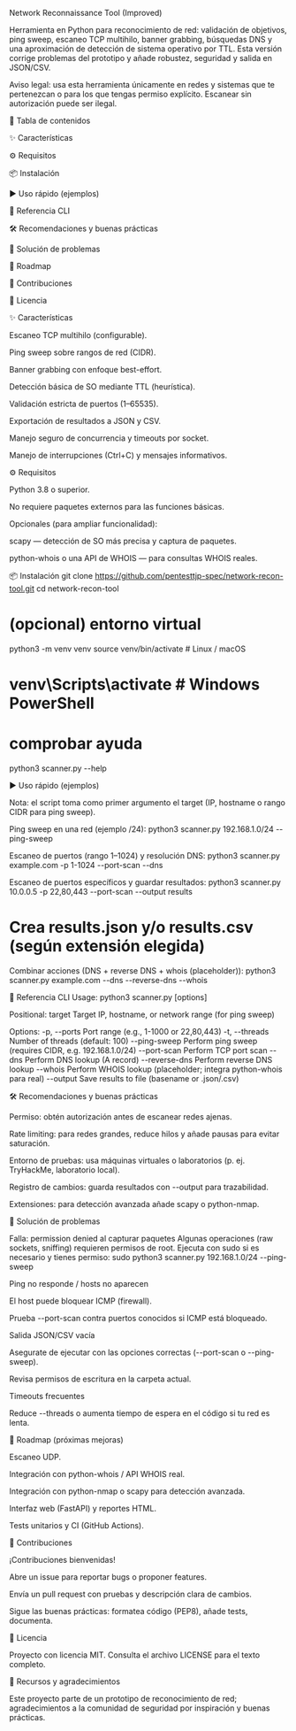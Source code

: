 Network Reconnaissance Tool (Improved)

Herramienta en Python para reconocimiento de red: validación de objetivos, ping sweep, escaneo TCP multihilo, banner grabbing, búsquedas DNS y una aproximación de detección de sistema operativo por TTL.
Esta versión corrige problemas del prototipo y añade robustez, seguridad y salida en JSON/CSV.

Aviso legal: usa esta herramienta únicamente en redes y sistemas que te pertenezcan o para los que tengas permiso explícito. Escanear sin autorización puede ser ilegal.

📑 Tabla de contenidos

✨ Características

⚙ Requisitos

📦 Instalación

▶ Uso rápido (ejemplos)

📘 Referencia CLI

🛠️ Recomendaciones y buenas prácticas

🐞 Solución de problemas

🧭 Roadmap

🤝 Contribuciones

📜 Licencia

✨ Características

Escaneo TCP multihilo (configurable).

Ping sweep sobre rangos de red (CIDR).

Banner grabbing con enfoque best-effort.

Detección básica de SO mediante TTL (heurística).

Validación estricta de puertos (1–65535).

Exportación de resultados a JSON y CSV.

Manejo seguro de concurrencia y timeouts por socket.

Manejo de interrupciones (Ctrl+C) y mensajes informativos.

⚙ Requisitos

Python 3.8 o superior.

No requiere paquetes externos para las funciones básicas.

Opcionales (para ampliar funcionalidad):

scapy — detección de SO más precisa y captura de paquetes.

python-whois o una API de WHOIS — para consultas WHOIS reales.

📦 Instalación
git clone https://github.com/pentesttjp-spec/network-recon-tool.git
cd network-recon-tool

# (opcional) entorno virtual
python3 -m venv venv
source venv/bin/activate   # Linux / macOS
# venv\Scripts\activate    # Windows PowerShell

# comprobar ayuda
python3 scanner.py --help

▶ Uso rápido (ejemplos)

Nota: el script toma como primer argumento el target (IP, hostname o rango CIDR para ping sweep).

Ping sweep en una red (ejemplo /24):
python3 scanner.py 192.168.1.0/24 --ping-sweep

Escaneo de puertos (rango 1–1024) y resolución DNS:
python3 scanner.py example.com -p 1-1024 --port-scan --dns

Escaneo de puertos específicos y guardar resultados:
python3 scanner.py 10.0.0.5 -p 22,80,443 --port-scan --output results
# Crea results.json y/o results.csv (según extensión elegida)

Combinar acciones (DNS + reverse DNS + whois (placeholder)):
python3 scanner.py example.com --dns --reverse-dns --whois

📘 Referencia CLI
Usage: python3 scanner.py <target> [options]

Positional:
  target                Target IP, hostname, or network range (for ping sweep)

Options:
  -p, --ports           Port range (e.g., 1-1000 or 22,80,443)
  -t, --threads         Number of threads (default: 100)
  --ping-sweep          Perform ping sweep (requires CIDR, e.g. 192.168.1.0/24)
  --port-scan           Perform TCP port scan
  --dns                 Perform DNS lookup (A record)
  --reverse-dns         Perform reverse DNS lookup
  --whois               Perform WHOIS lookup (placeholder; integra python-whois para real)
  --output              Save results to file (basename or .json/.csv)

🛠️ Recomendaciones y buenas prácticas

Permiso: obtén autorización antes de escanear redes ajenas.

Rate limiting: para redes grandes, reduce hilos y añade pausas para evitar saturación.

Entorno de pruebas: usa máquinas virtuales o laboratorios (p. ej. TryHackMe, laboratorio local).

Registro de cambios: guarda resultados con --output para trazabilidad.

Extensiones: para detección avanzada añade scapy o python-nmap.

🐞 Solución de problemas

Falla: permission denied al capturar paquetes
Algunas operaciones (raw sockets, sniffing) requieren permisos de root. Ejecuta con sudo si es necesario y tienes permiso:
sudo python3 scanner.py 192.168.1.0/24 --ping-sweep

Ping no responde / hosts no aparecen

El host puede bloquear ICMP (firewall).

Prueba --port-scan contra puertos conocidos si ICMP está bloqueado.

Salida JSON/CSV vacía

Asegurate de ejecutar con las opciones correctas (--port-scan o --ping-sweep).

Revisa permisos de escritura en la carpeta actual.

Timeouts frecuentes

Reduce --threads o aumenta tiempo de espera en el código si tu red es lenta.

🧭 Roadmap (próximas mejoras)

 Escaneo UDP.

 Integración con python-whois / API WHOIS real.

 Integración con python-nmap o scapy para detección avanzada.

 Interfaz web (FastAPI) y reportes HTML.

 Tests unitarios y CI (GitHub Actions).

🤝 Contribuciones

¡Contribuciones bienvenidas!

Abre un issue para reportar bugs o proponer features.

Envía un pull request con pruebas y descripción clara de cambios.

Sigue las buenas prácticas: formatea código (PEP8), añade tests, documenta.

📜 Licencia

Proyecto con licencia MIT. Consulta el archivo LICENSE para el texto completo.

📎 Recursos y agradecimientos

Este proyecto parte de un prototipo de reconocimiento de red; agradecimientos a la comunidad de seguridad por inspiración y buenas prácticas.





